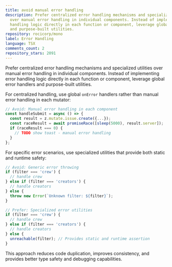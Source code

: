 ```yaml
---
title: avoid manual error handling
description: Prefer centralized error handling mechanisms and specialized utilities
  over manual error handling in individual components. Instead of implementing error
  handling logic directly in each function or component, leverage global error handlers
  and purpose-built utilities.
repository: rocicorp/mono
label: Error Handling
language: TSX
comments_count: 2
repository_stars: 2091
---
```


Prefer centralized error handling mechanisms and specialized utilities over manual error handling in individual components. Instead of implementing error handling logic directly in each function or component, leverage global error handlers and purpose-built utilities.

For centralized handling, use global `onError` handlers rather than manual error handling in each mutator:

```js
// Avoid: Manual error handling in each component
const handleSubmit = async () => {
  const result = z.mutate.issue.create({...});
  const raceResult = await promiseRace([sleep(5000), result.server]);
  if (raceResult === 0) {
    // TODO show toast - manual error handling
  }
};
```

For specific error scenarios, use specialized utilities that provide both static and runtime safety:

```js
// Avoid: Generic error throwing
if (filter === 'crew') {
  // handle crew
} else if (filter === 'creators') {
  // handle creators  
} else {
  throw new Error(`Unknown filter: ${filter}`);
}

// Prefer: Specialized error utilities
if (filter === 'crew') {
  // handle crew
} else if (filter === 'creators') {
  // handle creators
} else {
  unreachable(filter); // Provides static and runtime assertion
}
```

This approach reduces code duplication, improves consistency, and provides better type safety and debugging capabilities.